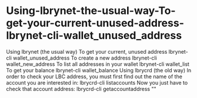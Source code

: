 # Using-lbrynet-the-usual-way-To-get-your-current-unused-address-lbrynet-cli-wallet_unused_address
Using lbrynet (the usual way) To get your current, unused address  lbrynet-cli wallet_unused_address To create a new address  lbrynet-cli wallet_new_address To list all addresses in your wallet  lbrynet-cli wallet_list To get your balance  lbrynet-cli wallet_balance Using lbrycrd (the old way) In order to check your LBC address, you must first find out the name of the account you are interested in:  lbrycrd-cli listaccounts Now you just have to check that account address:  lbrycrd-cli getaccountaddress ""
